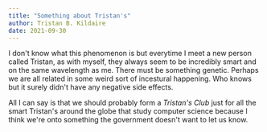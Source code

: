 ```yaml
---
title: "Something about Tristan's"
author: Tristan B. Kildaire
date: 2021-09-30
---
```


I don't know what this phenomenon is but everytime I meet a new person called Tristan, as with myself, they always seem to be incredibly smart and on the same wavelength as me. There must be something genetic. Perhaps we are all related in some weird sort of incestural happening. Who knows but it surely didn't have any negative side effects.

All I can say is that we should probably form a _Tristan's Club_ just for all the smart Tristan's around the globe that study computer science because I think we're onto something the government doesn't want to let us know.
